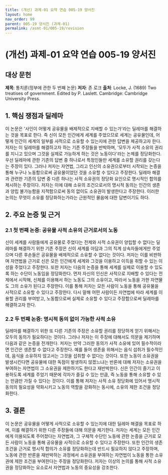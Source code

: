 ```yaml
---
title: (개선) 과제-01 요약 연습 005-19 양서진
layout: home
nav_order: 99
parent: 005-19 양서진 (과제-01)
permalink: /asmt-01/005-19/revision
---
```


# (개선) 과제-01 요약 연습 005-19 양서진 


## 대상 문헌
**제목**: 통치론(정부에 관한 두 번째 논문) 
**저자**: 존 로크 
**출처**: Locke, J. (1689) Two treatises of government. Edited by P. Laslett. Cambridge: Cambridge University Press.

## 1. 핵심 쟁점과 딜레마  
이 논문은 '사인이 어떻게 공유물을 배제적으로 지배할 수 있는가'라는 딜레마를 해결하는 것을 목표로 한다. 즉 신이 모든 인간에게 세계를 주었으므로 세계는 공유물인데, 어떻게 인간이 세계의 일부를 사적으로 소유할 수 있는지에 관한 답변을 제공하고자 한다. 저자는 이 딜레마를 해결하고자 하는 기존 주장들을 반박하며, '모두가 사적 소유의 권리를 지니고 있으며 그것을 실제로 가능하게 하는 것은 노동이다'라는 논제를 정당화한다. 우선 딜레마에 관한 기존의 답변 중 하나로서 특정인들만 세계를 소유할 권리를 갖는다는 주장이 있다. 그러나 저자는 자연법, 그리고 인신의 소유권으로부터 시작되는 논증을 통해 누구나 노동함으로써 공유물이었던 것을 소유할 수 있다고 주장한다. 딜레마 해결과 관련한 기존의 답변 중 다른 하나는 사적 소유권의 정당화 요인으로 명시적인 합의를 제시하는 주장이다. 저자는 이에 대해 소유의 조건으로서의 명시적 동의는 인간의 생존과 양립 불가능함을 지적함으로써 동의 없이도 소유권이 발생한다고 주장한다. 이러한 논의는 무엇이 소유를 정당화하는가라는 근원적인 물음에 대한 답변이기도 하다.

## 2. 주요 논증 및 근거  

### 2.1 첫 번째 논증: 공유물 사적 소유의 근거로서의 노동  
신이 세계를 사람들에게 공유물로 주었다는 전제와 사적 소유권이 양립할 수 없다는 딜레마를 해결하기 위한 기존 주장은 신이 세계를 아담과 그의 직계 상속자들에게만 주었으며 다른 후손들은 공유물을 배제적으로 소유할 수 없다는 것이다. 저자는 이를 비판하며 자연법을 근거로 신은 모든 인간에게 세계와 그것을 이용하고 이득을 취할 수 있는 이성을 주었다고 주장한다. 또한 저자는 다음의 논증을 통해 세계를 실제로 이용할 수 있도록 하는 수단이 노동임을 정당화한다. 먼저 자신의 인신은 사적으로 지배할 수 있다는 전제에서 시작해, 신체를 이용해서 하는 노동도 그의 소유이고, 따라서 노동을 가한 자연물도 그의 소유가 된다고 주장한다. 이를 통해 저자는 모든 사람이 노동을 통해 공유물을 사적으로 소유할 수 있다고 주장한다. 다시 말해 어떤 사람이든 자연법에 따라 세계를 이용할 권리를 부여받고, 노동함으로써 실제로 소유할 수 있다고 주장함으로써 딜레마를 해결하고자 한다. 

### 2.2 두 번째 논증: 명시적 동의 없이 가능한 사적 소유  
딜레마를 해결하기 위한 또 다른 기존의 주장은 소유할 권리를 정당하게 얻기 위해서는 모두의 동의가 필요하다는 것이다. 그러나 저자는 이 주장에 대해서도 의문을 제기하며 다음과 같은 논증을 전개한다. 저자는 만약 그러한 동의가 사적 소유에 있어 필수적이라면 인간은 생존할 수 없다고 주장한다. 예를 들어 생존을 위해서는 음식 섭취가 필수적인데, 음식을 소유하지 않고서는 그것을 섭취할 수 없다는 것이다. 또한 노동이 소유권을 발생시킨다면 공유물에 대한 독점이 발생하지 않겠느냐는 반론에 대해 저자는 소유권을 부여하는 자연법이 그 소유권을 제한하기도 한다고 재반박한다. 신은 인간이 즐기고 이용하도록 세계를 주었기 때문에 각자가 즐길 수 있는 만큼, 즉 노동을 통해 소유할 수 있는 만큼만 가질 수 있다는 것이다. 이를 통해 저자는 사적 소유 정당화에 있어서 명시적 동의의 필요성을 약화시키고 노동의 역할을 강화하는 동시에, 소유의 제한 조건을 정당화한다.

## 3. 결론  
이 논문은 공유물을 어떻게 사적으로 소유할 수 있는지에 대한 딜레마 해결을 목표로 하며, 이를 해결하기 위한 다른 주장들에 대해 의문을 제기한다. 저자는 세계는 모든 인간에게 이용되도록 주어졌다는 자연법과, 그 구체적 수단인 노동에 관한 논증을 근거로 모든 사람이 노동을 통해 공유물을 사적으로 소유할 수 있다고 주장한다. 또한 인간의 생존 조건을 근거로 명시적 합의가 소유를 정당화하는데 반드시 필요하지 않다고 주장하며, 노동에 관한 반론을 재반박하는 과정에서 소유권을 부여하는 자연법이 노동을 통한 소유권에 제한 조건을 부여한다는 주장을 정당화한다. 저자는 이상의 논의를 통해 사적 소유권을 정당화하는 요소로서 자연법과 노동의 중요성을 강조한다.